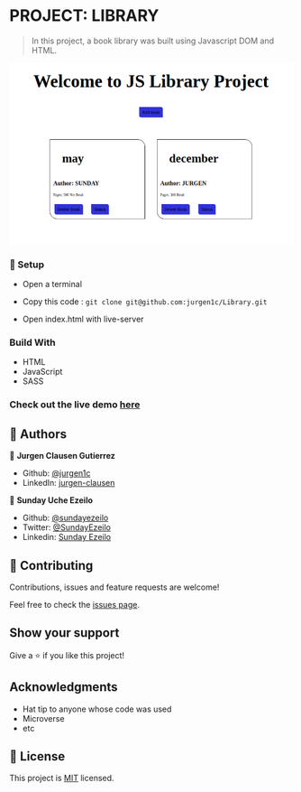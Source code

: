 #	PROJECT: LIBRARY


> In this project, a book library was built using Javascript DOM and HTML.

![Page](Assets/images/js-library.png)


### 📝 Setup

 - Open a terminal
 
 - Copy this code : 
        ```
        git clone git@github.com:jurgen1c/Library.git
        ```

-	Open index.html with live-server


### Build With

-	HTML
- JavaScript
-	SASS  

### Check out the live demo [here](https://rawcdn.githack.com/jurgen1c/Library/f2897184c363e83963dacff870e4ae809098bebf/index.html)     

## 👤 Authors


👤 **Jurgen Clausen Gutierrez**

- Github: [@jurgen1c](https://github.com/jurgen1c)
- LinkedIn: [jurgen-clausen](https://www.linkedin.com/in/jurgen-clausen-2740061a9/)


👤 **Sunday Uche Ezeilo**

- Github: [@sundayezeilo](https://github.com/ezeilo-su)
- Twitter: [@SundayEzeilo](https://twitter.com/SundayEzeilo)
- Linkedin: [Sunday Ezeilo](https://www.linkedin.com/in/sunday-ezeilo-a6a67664/)


## 🤝 Contributing

Contributions, issues and feature requests are welcome!

Feel free to check the [issues page](issues/).

## Show your support

Give a ⭐️ if you like this project!

## Acknowledgments

- Hat tip to anyone whose code was used
- Microverse
- etc

## 📝 License

This project is [MIT](lic.url) licensed.